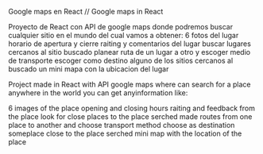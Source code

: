 Google maps en React // Google maps in React

Proyecto de React con API de google maps donde podremos buscar cualquier sitio en el mundo del cual vamos a obtener: 
6 fotos del lugar 
horario de apertura y cierre
raiting y comentarios del lugar
buscar lugares cercanos al sitio buscado
planear ruta de un lugar a otro y escoger medio de transporte
escoger como destino alguno de los sitios cercanos al buscado
un mini mapa con la ubicacion del lugar

Project made in React with API google maps where can search for a place anywhere in the world you can get anyinformation like:

6 images of the place
opening and closing hours
raiting and feedback from the place
look for close places to the place serched
made routes from one place to another and choose transport method
choose as destination someplace close to the place serched
mini map with the location of the place
